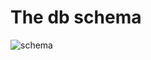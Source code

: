 # The db schema

![schema](https://rawgit.com/vincentserpoul/playwithsql/master/status/islatest/status_islatest.svg)
